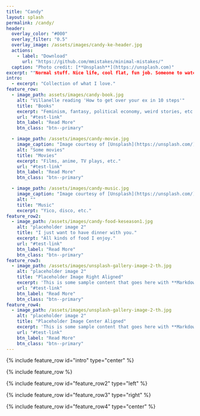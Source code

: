 ```yaml
---
title: "Candy"
layout: splash
permalink: /candy/
header:
  overlay_color: "#000"
  overlay_filter: "0.5"
  overlay_image: /assets/images/candy-ke-header.jpg
  actions:
    - label: "Download"
      url: "https://github.com/mmistakes/minimal-mistakes/"
  caption: "Photo credit: [**Unsplash**](https://unsplash.com)"
excerpt: ""Normal stuff. Nice life, cool flat, fun job. Someone to watch movies with.""
intro: 
  - excerpt: "Collection of what I love."
feature_row:
  - image_path: assets/images/candy-book.jpg
    alt: "Villanelle reading 'How to get over your ex in 10 steps'"
    title: "Books"
    excerpt: "Feminism, fantasy, political economy, weird stories, etc."
    url: "#test-link"
    btn_label: "Read More"
    btn_class: "btn--primary"

  - image_path: /assets/images/candy-movie.jpg
    image_caption: "Image courtesy of [Unsplash](https://unsplash.com/)"
    alt: "Some movies"
    title: "Movies"
    excerpt: "Films, anime, TV plays, etc."
    url: "#test-link"
    btn_label: "Read More"
    btn_class: "btn--primary"

  - image_path: /assets/images/candy-music.jpg
    image_caption: "Image courtesy of [Unsplash](https://unsplash.com/)"
    alt: ""
    title: "Music"
    excerpt: "Yico, disco, etc."
feature_row2:
  - image_path: /assets/images/candy-food-keseason1.jpg
    alt: "placeholder image 2"
    title: "I just want to have dinner with you."
    excerpt: "All kinds of food I enjoy."
    url: "#test-link"
    btn_label: "Read More"
    btn_class: "btn--primary"
feature_row3:
  - image_path: /assets/images/unsplash-gallery-image-2-th.jpg
    alt: "placeholder image 2"
    title: "Placeholder Image Right Aligned"
    excerpt: 'This is some sample content that goes here with **Markdown** formatting. Right aligned with `type="right"`'
    url: "#test-link"
    btn_label: "Read More"
    btn_class: "btn--primary"
feature_row4:
  - image_path: /assets/images/unsplash-gallery-image-2-th.jpg
    alt: "placeholder image 2"
    title: "Placeholder Image Center Aligned"
    excerpt: 'This is some sample content that goes here with **Markdown** formatting. Centered with `type="center"`'
    url: "#test-link"
    btn_label: "Read More"
    btn_class: "btn--primary"
---
```


{% include feature_row id="intro" type="center" %}

{% include feature_row %}

{% include feature_row id="feature_row2" type="left" %}

{% include feature_row id="feature_row3" type="right" %}

{% include feature_row id="feature_row4" type="center" %}